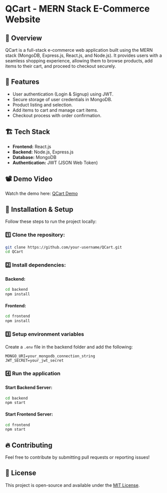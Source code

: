 # QCart - MERN Stack E-Commerce Website

## 🛒 Overview
QCart is a full-stack e-commerce web application built using the MERN stack (MongoDB, Express.js, React.js, and Node.js). It provides users with a seamless shopping experience, allowing them to browse products, add items to their cart, and proceed to checkout securely.

## 🚀 Features
- User authentication (Login & Signup) using JWT.
- Secure storage of user credentials in MongoDB.
- Product listing and selection.
- Add items to cart and manage cart items.
- Checkout process with order confirmation.

## 🏗 Tech Stack
- **Frontend:** React.js
- **Backend:** Node.js, Express.js
- **Database:** MongoDB
- **Authentication:** JWT (JSON Web Token)

## 📽 Demo Video
Watch the demo here: [QCart Demo](https://drive.google.com/file/d/1QPvTgw-pOo6BQOV71i2QuRAgb9opNpkO/view?usp=share_link)

## 📂 Installation & Setup
Follow these steps to run the project locally:

### 1️⃣ Clone the repository:
```sh
git clone https://github.com/your-username/QCart.git
cd QCart
```

### 2️⃣ Install dependencies:
#### Backend:
```sh
cd backend
npm install
```
#### Frontend:
```sh
cd frontend
npm install
```

### 3️⃣ Setup environment variables
Create a `.env` file in the backend folder and add the following:
```
MONGO_URI=your_mongodb_connection_string
JWT_SECRET=your_jwt_secret
```

### 4️⃣ Run the application
#### Start Backend Server:
```sh
cd backend
npm start
```
#### Start Frontend Server:
```sh
cd frontend
npm start
```


## 🔥 Contributing
Feel free to contribute by submitting pull requests or reporting issues!

## 📜 License
This project is open-source and available under the [MIT License](LICENSE).

